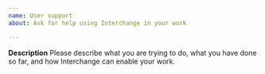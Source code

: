 ```yaml
---
name: User support
about: Ask for help using Interchange in your work

---
```


**Description**
Please describe what you are trying to do, what you have done so far, and how Interchange can enable your work.

